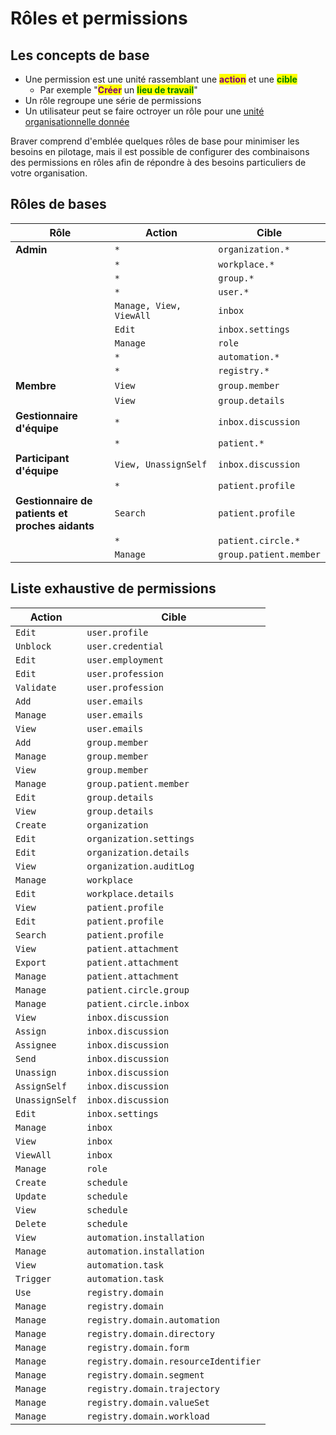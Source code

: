 # Rôles et permissions

## Les concepts de base

* Une permission est une unité rassemblant une <mark style="color:purple;">**action**</mark> et une <mark style="color:green;">**cible**</mark>
  * Par exemple "<mark style="color:purple;">**Créer**</mark> un <mark style="color:green;">**lieu de travail**</mark>"
* Un rôle regroupe une série de permissions
* Un utilisateur peut se faire octroyer un rôle pour une [unité organisationnelle donnée](../unites-organisationnelles/)

Braver comprend d'emblée quelques rôles de base pour minimiser les besoins en pilotage, mais il est possible de configurer des combinaisons des permissions en rôles afin de répondre à des besoins particuliers de votre organisation.

## Rôles de bases

<table><thead><tr><th width="233">Rôle</th><th width="257">Action</th><th>Cible</th></tr></thead><tbody><tr><td><strong>Admin</strong></td><td><em><code>*</code></em></td><td><code>organization.*</code></td></tr><tr><td></td><td><em><code>*</code></em></td><td><code>workplace.*</code></td></tr><tr><td></td><td><em><code>*</code></em></td><td><code>group.*</code></td></tr><tr><td></td><td><em><code>*</code></em></td><td><code>user.*</code></td></tr><tr><td></td><td><code>Manage, View, ViewAll</code></td><td><code>inbox</code></td></tr><tr><td></td><td><code>Edit</code></td><td><code>inbox.settings</code></td></tr><tr><td></td><td><code>Manage</code></td><td><code>role</code></td></tr><tr><td></td><td><code>*</code></td><td><code>automation.*</code></td></tr><tr><td></td><td><code>*</code></td><td><code>registry.*</code></td></tr><tr><td><strong>Membre</strong></td><td><code>View</code></td><td><code>group.member</code></td></tr><tr><td></td><td><code>View</code></td><td><code>group.details</code></td></tr><tr><td><strong>Gestionnaire d'équipe</strong></td><td><code>*</code></td><td><code>inbox.discussion</code></td></tr><tr><td></td><td><code>*</code></td><td><code>patient.*</code></td></tr><tr><td><strong>Participant d'équipe</strong></td><td><code>View, UnassignSelf</code></td><td><code>inbox.discussion</code></td></tr><tr><td></td><td><code>*</code></td><td><code>patient.profile</code></td></tr><tr><td><strong>Gestionnaire de patients et proches aidants</strong></td><td><code>Search</code></td><td><code>patient.profile</code></td></tr><tr><td></td><td><code>*</code></td><td><code>patient.circle.*</code></td></tr><tr><td></td><td><code>Manage</code></td><td><code>group.patient.member</code></td></tr></tbody></table>

## Liste exhaustive de permissions

| Action         | Cible                                |
| -------------- | ------------------------------------ |
| `Edit`         | `user.profile`                       |
| `Unblock`      | `user.credential`                    |
| `Edit`         | `user.employment`                    |
| `Edit`         | `user.profession`                    |
| `Validate`     | `user.profession`                    |
| `Add`          | `user.emails`                        |
| `Manage`       | `user.emails`                        |
| `View`         | `user.emails`                        |
| `Add`          | `group.member`                       |
| `Manage`       | `group.member`                       |
| `View`         | `group.member`                       |
| `Manage`       | `group.patient.member`               |
| `Edit`         | `group.details`                      |
| `View`         | `group.details`                      |
| `Create`       | `organization`                       |
| `Edit`         | `organization.settings`              |
| `Edit`         | `organization.details`               |
| `View`         | `organization.auditLog`              |
| `Manage`       | `workplace`                          |
| `Edit`         | `workplace.details`                  |
| `View`         | `patient.profile`                    |
| `Edit`         | `patient.profile`                    |
| `Search`       | `patient.profile`                    |
| `View`         | `patient.attachment`                 |
| `Export`       | `patient.attachment`                 |
| `Manage`       | `patient.attachment`                 |
| `Manage`       | `patient.circle.group`               |
| `Manage`       | `patient.circle.inbox`               |
| `View`         | `inbox.discussion`                   |
| `Assign`       | `inbox.discussion`                   |
| `Assignee`     | `inbox.discussion`                   |
| `Send`         | `inbox.discussion`                   |
| `Unassign`     | `inbox.discussion`                   |
| `AssignSelf`   | `inbox.discussion`                   |
| `UnassignSelf` | `inbox.discussion`                   |
| `Edit`         | `inbox.settings`                     |
| `Manage`       | `inbox`                              |
| `View`         | `inbox`                              |
| `ViewAll`      | `inbox`                              |
| `Manage`       | `role`                               |
| `Create`       | `schedule`                           |
| `Update`       | `schedule`                           |
| `View`         | `schedule`                           |
| `Delete`       | `schedule`                           |
| `View`         | `automation.installation`            |
| `Manage`       | `automation.installation`            |
| `View`         | `automation.task`                    |
| `Trigger`      | `automation.task`                    |
| `Use`          | `registry.domain`                    |
| `Manage`       | `registry.domain`                    |
| `Manage`       | `registry.domain.automation`         |
| `Manage`       | `registry.domain.directory`          |
| `Manage`       | `registry.domain.form`               |
| `Manage`       | `registry.domain.resourceIdentifier` |
| `Manage`       | `registry.domain.segment`            |
| `Manage`       | `registry.domain.trajectory`         |
| `Manage`       | `registry.domain.valueSet`           |
| `Manage`       | `registry.domain.workload`           |
